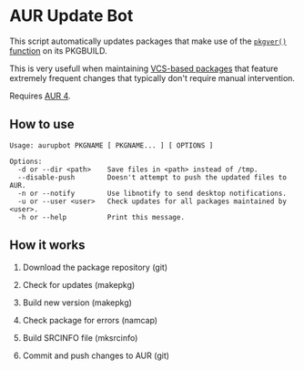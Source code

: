 AUR Update Bot
==============

This script automatically updates packages that make use of the
[`pkgver()` function](https://wiki.archlinux.org/index.php/VCS_package_guidelines#The_pkgver.28.29_function)
on its PKGBUILD.

This is very usefull when maintaining [VCS-based packages](https://wiki.archlinux.org/index.php/VCS_package_guidelines)
that feature extremely frequent changes that typically don't require manual intervention.

Requires [AUR 4](https://wiki.archlinux.org/index.php/Arch_User_Repository#AUR_4).

## How to use

```
Usage: aurupbot PKGNAME [ PKGNAME... ] [ OPTIONS ]
 
Options:
  -d or --dir <path>    Save files in <path> instead of /tmp.
  --disable-push        Doesn't attempt to push the updated files to AUR. 
  -n or --notify        Use libnotify to send desktop notifications. 
  -u or --user <user>   Check updates for all packages maintained by <user>.
  -h or --help 	        Print this message.
```

## How it works

1. Download the package repository (git)

2. Check for updates (makepkg)

3. Build new version (makepkg)

4. Check package for errors (namcap)

5. Build SRCINFO file (mksrcinfo)

6. Commit and push changes to AUR (git)

